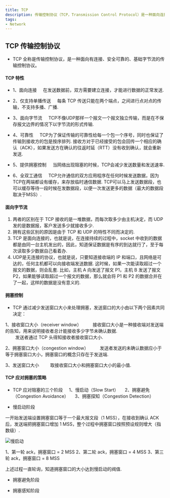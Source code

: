```yaml
---
title: TCP
description: 传输控制协议（TCP，Transmission Control Protocol）是一种面向连接的、可靠的、基于字节流的传输层通信协议.
tags:  
- Network
---
```


## TCP 传输控制协议

* TCP 全称是传输控制协议，是一种面向有连接、安全可靠的、基础字节流的传输控制协议。

#### TCP 特性

* 1、面向连接
&nbsp;&nbsp;&nbsp;&nbsp;在发送数据前，双方需要建立连接，才能进行数据的正常发送.

* 2、仅支持单播传送
&nbsp;&nbsp;&nbsp;&nbsp;每条 TCP 传送只能在两个端点，之间进行点对点的传输，不支持多播、广播.

* 3、面向字节流
&nbsp;&nbsp;&nbsp;&nbsp;TCP不像UDP那样一个报文一个报文独立传输，而是在不保存报文边界的情况下以字节流的形式传输.

* 4、可靠性
&nbsp;&nbsp;&nbsp;&nbsp;TCP为了保证传输的可靠性给每一个包一个序号，同时也保证了传输到接收方的包是按序排列. 接收方对于已经接受的包会回传一个相应的确认（ACK），如果发送方在确认的往返时延（RTT）没有收到确认，就会重新发送.

* 5、提供拥塞控制
&nbsp;&nbsp;&nbsp;&nbsp;当网络出现阻塞的时候，TCP会减少发送数量和发送速率.

* 6、全双工通信
&nbsp;&nbsp;&nbsp;&nbsp;TCP允许通信的双方应用程序在任何时候发送数据，因为TCP在两端都设有缓存，来存放临时通信数据. TCP可以马上发送数据段，也可以缓存等待一段时候在发数据段，以便一次发送更多的数据（最大的数据段取决于MSS）.

#### 面向字节流

1. 两者的区别在于 TCP 接收的是一堆数据，而每次取多少由主机决定，而 UDP 发的是数据报，客户发送多少就接收多少.
2. 拥有这些区别的原因是由于 TCP 和 UDP 的特性不同而决定的.
3. TCP 是面向连接的，也就是说，在连接持续的过程中，socket 中收到的数据都是由同一台主机发出的，因此，知道保证数据是有序的到达就行了，至于每次读取多少数据自己看着办. 
4. UDP是无连接的协议，也就是说，只要知道接收端的 IP 和端口，且网络是可达的，任何主机都可以向接收端发送数据. 这时候，如果一次能读取超过一个报文的数据，则会乱套. 比如，主机 A 向发送了报文 P1，主机 B 发送了报文 P2，如果能够读取超过一个报文的数据，那么就会将 P1 和 P2 的数据合并在了一起，这样的数据是没有意义的.

#### 拥塞控制

* TCP 通过减少发送窗口大小来处理拥塞，发送窗口的大小由以下两个因素共同决定：

1、接收窗口大小（receiver window）
&nbsp;&nbsp;&nbsp;&nbsp;&nbsp;&nbsp;&nbsp;&nbsp;接收窗口大小是一种接收端对发送端的告知，用来说明接收者总计能接收多少字节未确认数据.<br>
&nbsp;&nbsp;&nbsp;&nbsp;&nbsp;&nbsp;&nbsp;&nbsp;发送者通过 TCP 头得知接收者接收窗口大小.

2、拥塞窗口大小（congestion window）
&nbsp;&nbsp;&nbsp;&nbsp;&nbsp;&nbsp;&nbsp;&nbsp;发送者发送的未确认数据应小于等于拥塞窗口大小，拥塞窗口的概念只存在于发送端.

3、发送窗口大小
&nbsp;&nbsp;&nbsp;&nbsp;&nbsp;&nbsp;&nbsp;&nbsp;取接收窗口大小和拥塞窗口大小的最小值.

#### TCP 应对拥塞的策略

* TCP 应对阻塞的三个阶段
&nbsp;&nbsp;&nbsp;&nbsp;1、慢启动（Slow Start）
&nbsp;&nbsp;&nbsp;&nbsp;2、拥塞避免（Congestion Avoidance）
&nbsp;&nbsp;&nbsp;&nbsp;3、拥塞探知（Congestion Detection）

* 慢启动阶段

一开始发送端设置拥塞窗口等于一个最大报文段（1 MSS），在接收到确认 ACK 后，发送端把拥塞窗口增加 1 MSS，整个过程中拥塞窗口按照预设规则增大（指数级）.

![慢启动](https://s1.ax1x.com/2020/10/28/B8icE6.png)

1、第一轮 ack，拥塞窗口 = 2 MSS
2、第二轮 ack，拥塞窗口 = 4 MSS
3、第三轮 ack，拥塞窗口 = 8 MSS

上述过程一直轮询，知道拥塞窗口的大小达到慢启动的阀值.

* 拥塞避免阶段


* 拥塞感知阶段

